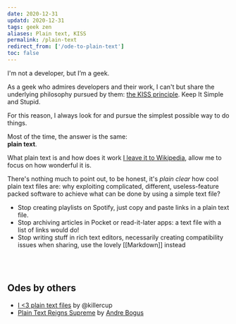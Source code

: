 ```yaml
---
date: 2020-12-31
updatd: 2020-12-31
tags: geek zen
aliases: Plain text, KISS
permalink: /plain-text
redirect_from: ['/ode-to-plain-text']
toc: false
---
```

I'm not a developer, but I’m a geek.

As a geek who admires developers and their work, I can't but share the underlying philosophy pursued by them: [the KISS principle](https://en.wikipedia.org/wiki/KISS_principle 'KISS principle on Wikipedia'). Keep It Simple and Stupid.

For this reason, I always look for and pursue the simplest possible way to do things.

Most of the time, the answer is the same:\
**plain text**.

What plain text is and how does it work [I leave it to Wikipedia](https://en.wikipedia.org/wiki/Plain_text 'Plain text on Wikipedia'), allow me to focus on how wonderful it is.

There's nothing much to point out, to be honest, it's *plain clear* how cool plain text files are: why exploiting complicated, different, useless-feature packed software to achieve what can be done by using a simple text file?

- Stop creating playlists on Spotify, just copy and paste links in a plain text file.
- Stop archiving articles in Pocket or read-it-later apps: a text file with a list of links would do!
- Stop writing stuff in rich text editors, necessarily creating compatibility issues when sharing, use the lovely [[Markdown]] instead

<br>
<br>

## Odes by others

- [I <3 plain text files](https://deterministic.space/ode-to-plain-text-files.html 'I <3 plain text files by Pascal Hertleif') by @killercup
- [Plain Text Reigns Supreme](https://llogiq.github.io/2015/09/14/plaintext.html 'Plain Text Reigns Supreme') by [Andre Bogus](https://llogiq.github.io)